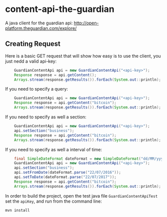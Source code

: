 # content-api-the-guardian
A java client for the guardian api: http://open-platform.theguardian.com/explore/

## Creating Request

Here is a basic GET request that will show how easy is to use the client, you just nedd a valid api-key:

```java
    GuardianContentApi api = new GuardianContentApi("<api-key>");
    Response response = api.getContent();
    Arrays.stream(response.getResults()).forEach(System.out::println);
```

If you need to specify a query:

```java
    GuardianContentApi api = new GuardianContentApi("<api-key>");
    Response response = api.getContent("bitcoin");
    Arrays.stream(response.getResults()).forEach(System.out::println);
```

If you need to specify as well a section:

```java
    GuardianContentApi api = new GuardianContentApi("<api-key>");
    api.setSection("business");
    Response response = api.getContent("bitcoin");
    Arrays.stream(response.getResults()).forEach(System.out::println);
```

If you need to specify as well a interval of time:

```java
    final SimpleDateFormat dateFormat = new SimpleDateFormat("dd/MM/yyyy");
    GuardianContentApi api = new GuardianContentApi("<api-key>");
    api.setSection("business");
    api.setFromDate(dateFormat.parse("22/07/2016"));
    api.setToDate(dateFormat.parse("22/07/2017"));
    Response response = api.getContent("bitcoin");
    Arrays.stream(response.getResults()).forEach(System.out::println);
```

In order to build the project, open the test java file `GuardianContentApiTest` set the `apiKey`, and run
from the command line:

```bash
mvn install
```